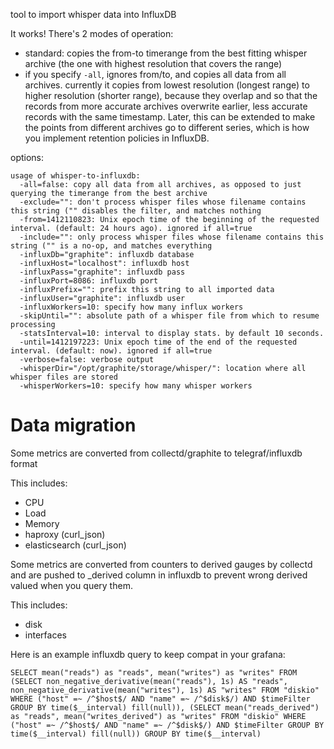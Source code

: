 tool to import whisper data into InfluxDB

It works!
There's 2 modes of operation:

* standard: copies the from-to timerange from the best fitting whisper archive (the one with highest resolution that covers the range)
* if you specify `-all`, ignores from/to, and copies all data from all archives.  currently it copies from lowest resolution (longest range) to higher resolution (shorter range), because they overlap and so that the records from more accurate archives overwrite earlier, less accurate records with the same timestamp.  Later, this can be extended to make the points from different archives go to different series, which is how you implement retention policies in InfluxDB.

options:

```
usage of whisper-to-influxdb:
  -all=false: copy all data from all archives, as opposed to just querying the timerange from the best archive
  -exclude="": don't process whisper files whose filename contains this string ("" disables the filter, and matches nothing
  -from=1412110823: Unix epoch time of the beginning of the requested interval. (default: 24 hours ago). ignored if all=true
  -include="": only process whisper files whose filename contains this string ("" is a no-op, and matches everything
  -influxDb="graphite": influxdb database
  -influxHost="localhost": influxdb host
  -influxPass="graphite": influxdb pass
  -influxPort=8086: influxdb port
  -influxPrefix="": prefix this string to all imported data
  -influxUser="graphite": influxdb user
  -influxWorkers=10: specify how many influx workers
  -skipUntil="": absolute path of a whisper file from which to resume processing
  -statsInterval=10: interval to display stats. by default 10 seconds.
  -until=1412197223: Unix epoch time of the end of the requested interval. (default: now). ignored if all=true
  -verbose=false: verbose output
  -whisperDir="/opt/graphite/storage/whisper/": location where all whisper files are stored
  -whisperWorkers=10: specify how many whisper workers
```

# Data migration

Some metrics are converted from collectd/graphite to telegraf/influxdb format

This includes:

* CPU
* Load
* Memory
* haproxy (curl_json)
* elasticsearch (curl_json)

Some metrics are converted from counters to derived gauges by collectd and are pushed to <metric>_derived column in influxdb to prevent wrong derived valued when you query them.

This includes:
* disk
* interfaces

Here is an example influxdb query to keep compat in your grafana:

```influxdb
SELECT mean("reads") as "reads", mean("writes") as "writes" FROM (SELECT non_negative_derivative(mean("reads"), 1s) AS "reads", non_negative_derivative(mean("writes"), 1s) AS "writes" FROM "diskio" WHERE ("host" =~ /^$host$/ AND "name" =~ /^$disk$/) AND $timeFilter GROUP BY time($__interval) fill(null)), (SELECT mean("reads_derived") as "reads", mean("writes_derived") as "writes" FROM "diskio" WHERE ("host" =~ /^$host$/ AND "name" =~ /^$disk$/) AND $timeFilter GROUP BY time($__interval) fill(null)) GROUP BY time($__interval) 
```